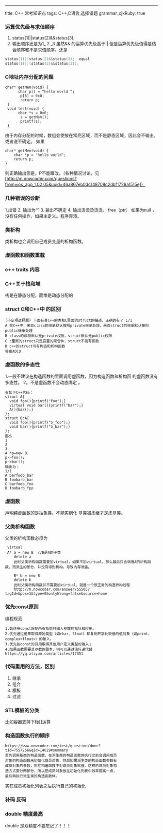 ---
title: C++ 常考知识点
tags: C++,C语言,选择错题
grammar_cjkRuby: true
### 运算优先级与求值顺序
1. status(1)||status(2)&&status(3);
2. 输出顺序还是为1_ 2 _3  虽然&& 的运算优先级高于|| 但是运算优先级值得是结合顺序和不是求值顺序。还是
``` c
status(1)||status(2)&&status(3);  equal
status(1)||(status(2)&&status(3));  
``` 
### C地址内存分配的问题
```
char* getMem(void) {     
      char p[] = “hello world ”;
       p[5] = 0x0;
       return p;
 }
 void test(void) {     
      char *s = 0x0;
       s = getMem();
       printf(s);
 }
```
由于内存分配的时候，数组会使放在常亮区域，而不是静态区域，因此会不输出。或者说不确定。
如果
```
char* getMem(void) {
    char *p = "hello world";
    return p;
}
```
则正确输出但是，P不能跟改。（各种情况讨论，见[http://m.nowcoder.com/questions?from=ios_app_1.02.05&uuid=46a867eb0dc148708c2dbf1729a1515e]）

### 几种错误的诊断 
1.出错
2. 输出为“”
3. 输出不确定 
4. 输出烫烫烫烫烫。
free（ptr） 如果为null ，没有任何操作，如果未定义。程序奔溃。

### 类析构
类析构也会调用自己成员变量的析构函数。

### 虚函数和函数重载 


### c++ traits 内容


### C++关于栈和堆
栈是在静态分配，而堆是动态分配的

### struct C和C++中 的区别
```
(不定项选择题) 下面有关C++的类和C里面的struct的描述，正确的有？ 1/1
A 在C++中，来自class的继承默认按照private继承处理，来自struct的继承默认按照public继承处理
B class的成员默认是private权限，struct默认是public权限
C c里面的struct只是变量的聚合体，struct不能有函数
D c++的struct可有构造和析构函数
答案ADCD
```
### 虚函数的多态性 
1.一般不建议在构造函数的里面调用虚函数，因为构造函数和析构函 的虚函数没有多态性。
2。不是虚函数不会动态绑定 。
```
有如下C++代码：
struct A{
  void foo(){printf("foo");}
  virtual void bar(){printf("bar");}
  A(){bar();}
};
struct B:A{
  void foo(){printf("b_foo");}
  void bar(){printf("b_bar");}
};
那么 
1
2
3
A *p=new B;
p->foo();
p->bar();
输出为：  
1/1
A barfoob_bar
B foobarb_bar
C barfoob_foo
D foobarb_fpp
```
### 虚函数 
声明纯虚函数的是抽象类，不能实例化
基类被虚继才是虚基类。

### 父类析构函数
父类的析构函数必须为

```
 virtual
 A* a = new B  //B是A的子类
    delete a 
    此时父类析构函数需要加virtual，如果不加virtual，那么最后只会调用A的析构函    数，而派生的部分，并没有得到析构，导致内存泄露。

    B* b = new B
    delete b
    此时父类析构函数并不需要加virtual，就是一个很正常的构造析构过程
    http://m.nowcoder.com/answer/55505?tagId=&pos=1&type=0&onlyWrong=false&source=home
```

### 优先const原则
编程规范
```
1.始终用const限制所有指向只输入参数的指针和应用。
2.优先通过值来取得原始类型（如char、float）和复制开学比较低的值对象（如point、complex<float>）的输入。
3.优先按const的引用取得其他用户定义类型的输入；
4.如果函数需要其参数的副本，则可以通过值传递代替
https://yq.aliyun.com/articles/17351
```

### 代码重用的方法，区别

1. 继承
2. 组合
3. 模板
4. 过滤

### STL模板的分类
比如容器支持下标[]运算

### 构造函数执行的顺序
```
https://www.nowcoder.com/test/question/done?tid=7557256&qid=14629#summary
首先调用基类的构造函数，在派生类的构造函数体执行之前会调用成员
对象的构造函数来初始化成员对象，然后如果派生类的构造函数参数有
成员对象的参数，则在构造函数中对成员对象赋值，这样的成员对象构
造方式要分两部分，所以把成员对象放在初始化列表中效率要高一点，
最后再执行派生类的构造函数体。

```
实在成员初始化列表之后执行自己的初始化

### 补码 反码 


### double 精度最高 
double 是双精度不要忘记了！！！

### 


